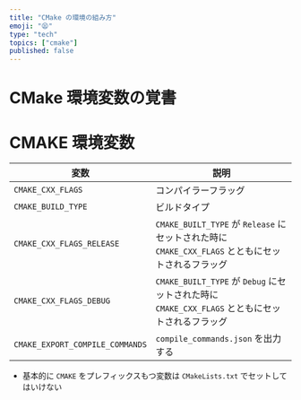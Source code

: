 ```yaml
---
title: "CMake の環境の組み方"
emoji: "😫"
type: "tech"
topics: ["cmake"]
published: false
---
```


# CMake 環境変数の覚書

# CMAKE 環境変数

| 変数 | 説明 |
|---|---|
| `CMAKE_CXX_FLAGS` | コンパイラーフラッグ |
| `CMAKE_BUILD_TYPE` | ビルドタイプ |
| `CMAKE_CXX_FLAGS_RELEASE` | `CMAKE_BUILT_TYPE` が `Release` にセットされた時に `CMAKE_CXX_FLAGS` とともにセットされるフラッグ |
| `CMAKE_CXX_FLAGS_DEBUG` | `CMAKE_BUILT_TYPE` が `Debug` にセットされた時に `CMAKE_CXX_FLAGS` とともにセットされるフラッグ |
| `CMAKE_EXPORT_COMPILE_COMMANDS` | `compile_commands.json` を出力する |

* 基本的に `CMAKE` をプレフィックスもつ変数は `CMakeLists.txt` でセットしてはいけない


